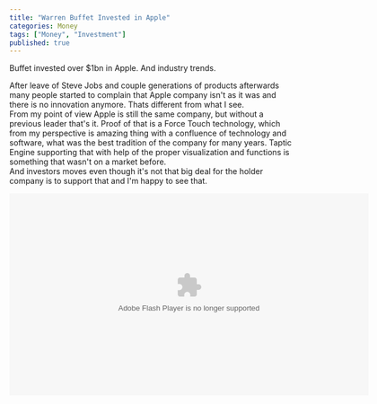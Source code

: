 ```yaml
---
title: "Warren Buffet Invested in Apple"
categories: Money
tags: ["Money", "Investment"]
published: true
---
```


Buffet invested over $1bn in Apple. And industry trends.  
  
After leave of Steve Jobs and couple generations of products afterwards many people started to complain that Apple company isn't as it was and there is no innovation anymore. 
Thats different from what I see.   
From my point of view Apple is still the same company, but without a previous leader that's it. Proof of that is a Force Touch technology, which from my perspective is amazing thing with a confluence of technology and software, what was the best tradition of the company for many years. Taptic Engine supporting that with help of the proper visualization and functions is something that wasn't on a market before.  
And investors moves even though it's not that big deal for the holder company is to support that and I'm happy to see that.

<object id="flashObj" width="640" height="360" classid="clsid:D27CDB6E-AE6D-11cf-96B8-444553540000" codebase="http://download.macromedia.com/pub/shockwave/cabs/flash/swflash.cab#version=9,0,47,0"><param name="movie" value="http://c.brightcove.com/services/viewer/federated_f9?isVid=1&isUI=1" /><param name="bgcolor" value="#FFFFFF" /><param name="flashVars" value="videoId=4903447302001&linkBaseURL=http%3A%2F%2Fvideo.ft.com%2Fv%2F4903447302001&playerID=754609517001&playerKey=AQ~~,AAAACxbljZk~,eD0zYozylZ0BsBE0lwVQCchDhI4xG0tl&domain=embed&dynamicStreaming=true" /><param name="base" value="http://admin.brightcove.com" /><param name="seamlesstabbing" value="false" /><param name="allowFullScreen" value="true" /><param name="swLiveConnect" value="true" /><param name="allowScriptAccess" value="always" /><embed class="shadow" src="http://c.brightcove.com/services/viewer/federated_f9?isVid=1&isUI=1" bgcolor="#FFFFFF" flashVars="videoId=4903447302001&linkBaseURL=http%3A%2F%2Fvideo.ft.com%2Fv%2F4903447302001&playerID=754609517001&playerKey=AQ~~,AAAACxbljZk~,eD0zYozylZ0BsBE0lwVQCchDhI4xG0tl&domain=embed&dynamicStreaming=true" base="http://admin.brightcove.com" name="flashObj" width="640" height="360" seamlesstabbing="false" type="application/x-shockwave-flash" allowFullScreen="true" allowScriptAccess="always" swLiveConnect="true" pluginspage="http://www.macromedia.com/shockwave/download/index.cgi?P1_Prod_Version=ShockwaveFlash"></embed></object>
